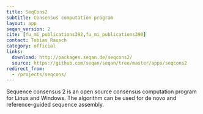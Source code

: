 ```yaml
---
title: SeqCons2
subtitle: Consensus computation program
layout: app
seqan_version: 2
cite: [fu_mi_publications392,fu_mi_publications390]
contact: Tobias Rausch
category: official
links:
  download: http://packages.seqan.de/seqcons2/
  source: https://github.com/seqan/seqan/tree/master/apps/seqcons2
redirect_from:
  - /projects/seqcons/
---
```


Sequence consensus 2 is an open source consensus computation program for Linux and Windows. The algorithm can
be used for de novo and reference-guided sequence assembly.
